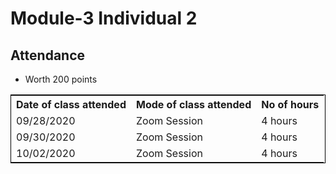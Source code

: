 # Module-3 Individual 2

## Attendance
- Worth 200 points

<table style="width:100%;border: 1px solid black;">
<tr>
<th>Date of class attended</th>	
<th>Mode of class attended</th>
<th>No of hours</th>
</tr>
<tr>
<td>09/28/2020</td>
<td>Zoom Session</td>
<td>4 hours</td>
</tr>
<tr>
<td>09/30/2020</td>
<td>Zoom Session</td>
<td> 4 hours</td>  
</tr>
<tr>
<td>10/02/2020</td>
<td>Zoom Session</td>
<td> 4 hours</td>
</tr>
</table>
